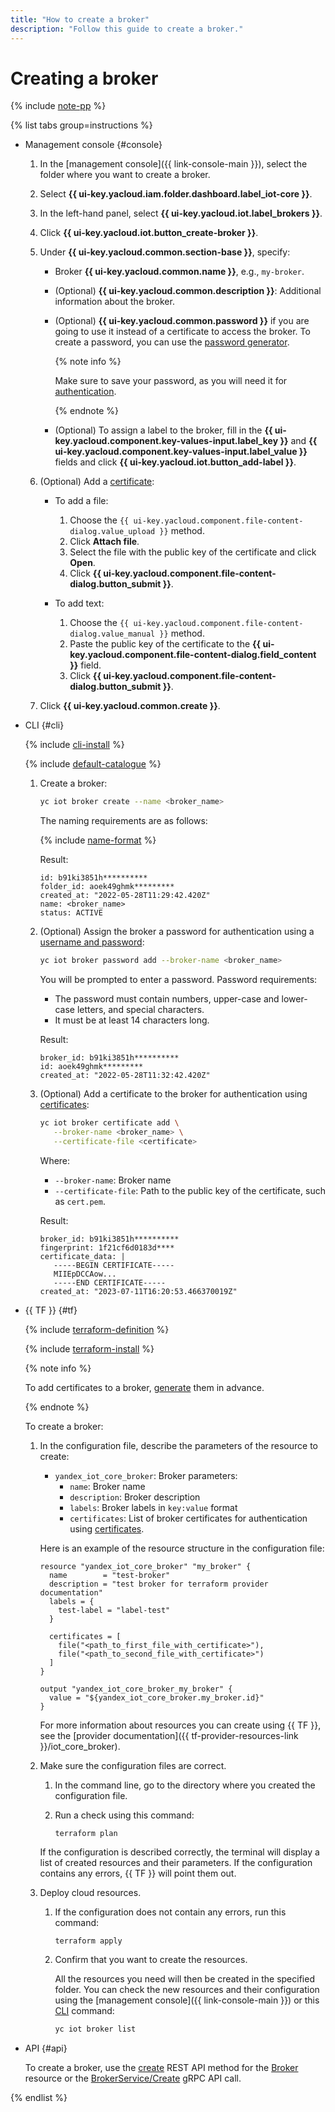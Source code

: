 ```yaml
---
title: "How to create a broker"
description: "Follow this guide to create a broker."
---
```


# Creating a broker

{% include [note-pp](../../../_includes/iot-core/note-pp.md) %}

{% list tabs group=instructions %}

- Management console {#console}

   1. In the [management console]({{ link-console-main }}), select the folder where you want to create a broker.
   1. Select **{{ ui-key.yacloud.iam.folder.dashboard.label_iot-core }}**.
   1. In the left-hand panel, select **{{ ui-key.yacloud.iot.label_brokers }}**.
   1. Click **{{ ui-key.yacloud.iot.button_create-broker }}**.
   1. Under **{{ ui-key.yacloud.common.section-base }}**, specify:

      * Broker **{{ ui-key.yacloud.common.name }}**, e.g., `my-broker`.
      * (Optional) **{{ ui-key.yacloud.common.description }}**: Additional information about the broker.
      * (Optional) **{{ ui-key.yacloud.common.password }}** if you are going to use it instead of a certificate to access the broker. To create a password, you can use the [password generator](https://passwordsgenerator.net/).

         {% note info %}

         Make sure to save your password, as you will need it for [authentication](../../concepts/authorization.md).

         {% endnote %}

      * (Optional) To assign a label to the broker, fill in the **{{ ui-key.yacloud.component.key-values-input.label_key }}** and **{{ ui-key.yacloud.component.key-values-input.label_value }}** fields and click **{{ ui-key.yacloud.iot.button_add-label }}**.

   1. (Optional) Add a [certificate](../certificates/create-certificates.md):

      * To add a file:

         1. Choose the `{{ ui-key.yacloud.component.file-content-dialog.value_upload }}` method.
         1. Click **Attach file**.
         1. Select the file with the public key of the certificate and click **Open**.
         1. Click **{{ ui-key.yacloud.component.file-content-dialog.button_submit }}**.

      * To add text:

         1. Choose the `{{ ui-key.yacloud.component.file-content-dialog.value_manual }}` method.
         1. Paste the public key of the certificate to the **{{ ui-key.yacloud.component.file-content-dialog.field_content }}** field.
         1. Click **{{ ui-key.yacloud.component.file-content-dialog.button_submit }}**.

   1. Click **{{ ui-key.yacloud.common.create }}**.

- CLI {#cli}

   {% include [cli-install](../../../_includes/cli-install.md) %}

   {% include [default-catalogue](../../../_includes/default-catalogue.md) %}

   1. Create a broker:

      ```bash
      yc iot broker create --name <broker_name>
      ```

      The naming requirements are as follows:

      {% include [name-format](../../../_includes/name-format.md) %}

      Result:

      ```text
      id: b91ki3851h**********
      folder_id: aoek49ghmk*********
      created_at: "2022-05-28T11:29:42.420Z"
      name: <broker_name>
      status: ACTIVE
      ```

   1. (Optional) Assign the broker a password for authentication using a [username and password](../../concepts/authorization.md#log-pass):

      ```bash
      yc iot broker password add --broker-name <broker_name>
      ```

      You will be prompted to enter a password. Password requirements:

      * The password must contain numbers, upper-case and lower-case letters, and special characters.
      * It must be at least 14 characters long.

      Result:

      ```text
      broker_id: b91ki3851h**********
      id: aoek49ghmk*********
      created_at: "2022-05-28T11:32:42.420Z"
      ```

   1. (Optional) Add a certificate to the broker for authentication using [certificates](../../concepts/authorization.md#certs):

      ```bash
      yc iot broker certificate add \
         --broker-name <broker_name> \
         --certificate-file <certificate>
      ```

      Where:

      * `--broker-name`: Broker name
      * `--certificate-file`: Path to the public key of the certificate, such as `cert.pem`.

      Result:

      ```text
      broker_id: b91ki3851h**********
      fingerprint: 1f21cf6d0183d****
      certificate_data: |
         -----BEGIN CERTIFICATE-----
         MIIEpDCCAow...
         -----END CERTIFICATE-----
      created_at: "2023-07-11T16:20:53.466370019Z"
      ```

- {{ TF }} {#tf}

   {% include [terraform-definition](../../../_tutorials/_tutorials_includes/terraform-definition.md) %}

   {% include [terraform-install](../../../_includes/terraform-install.md) %}

   {% note info %}

   To add certificates to a broker, [generate](../certificates/create-certificates.md) them in advance.

   {% endnote %}

   To create a broker:

   1. In the configuration file, describe the parameters of the resource to create:

      * `yandex_iot_core_broker`: Broker parameters:
         * `name`: Broker name
         * `description`: Broker description
         * `labels`: Broker labels in `key:value` format
         * `certificates`: List of broker certificates for authentication using [certificates](../certificates/create-certificates.md).

      Here is an example of the resource structure in the configuration file:

      ```
      resource "yandex_iot_core_broker" "my_broker" {
        name        = "test-broker"
        description = "test broker for terraform provider documentation"
        labels = {
          test-label = "label-test"
        }

        certificates = [
          file("<path_to_first_file_with_certificate>"),
          file("<path_to_second_file_with_certificate>")
        ]
      }

      output "yandex_iot_core_broker_my_broker" {
        value = "${yandex_iot_core_broker.my_broker.id}"
      }
      ```

      For more information about resources you can create using {{ TF }}, see the [provider documentation]({{ tf-provider-resources-link }}/iot_core_broker).

   1. Make sure the configuration files are correct.
      1. In the command line, go to the directory where you created the configuration file.
      1. Run a check using this command:

         ```
         terraform plan
         ```

      If the configuration is described correctly, the terminal will display a list of created resources and their parameters. If the configuration contains any errors, {{ TF }} will point them out.

   1. Deploy cloud resources.

      1. If the configuration does not contain any errors, run this command:

         ```
         terraform apply
         ```

      1. Confirm that you want to create the resources.

         All the resources you need will then be created in the specified folder. You can check the new resources and their configuration using the [management console]({{ link-console-main }}) or this [CLI](../../../cli/quickstart.md) command:

         ```bash
         yc iot broker list
         ```

- API {#api}

   To create a broker, use the [create](../../broker/api-ref/Broker/create.md) REST API method for the [Broker](../../broker/api-ref/Broker/index.md) resource or the [BrokerService/Create](../../broker/api-ref/grpc/broker_service.md#Create) gRPC API call.

{% endlist %}
